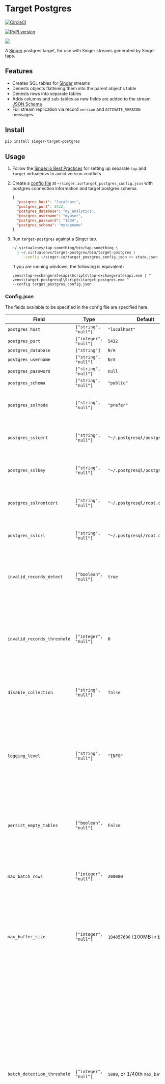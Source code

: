 # Target Postgres

[![CircleCI](https://circleci.com/gh/datamill-co/target-postgres.svg?style=svg)](https://circleci.com/gh/datamill-co/target-postgres)

[![PyPI version](https://badge.fury.io/py/singer-target-postgres.svg)](https://pypi.org/project/singer-target-postgres/)

[![](https://img.shields.io/librariesio/github/datamill-co/target-postgres.svg)](https://libraries.io/github/datamill-co/target-postgres)

A [Singer](https://singer.io/) postgres target, for use with Singer streams generated by Singer taps.

## Features

- Creates SQL tables for [Singer](https://singer.io) streams
- Denests objects flattening them into the parent object's table
- Denests rows into separate tables
- Adds columns and sub-tables as new fields are added to the stream [JSON Schema](https://json-schema.org/)
- Full stream replication via record `version` and `ACTIVATE_VERSION` messages.

## Install

```sh
pip install singer-target-postgres
```

## Usage

1. Follow the
   [Singer.io Best Practices](https://github.com/singer-io/getting-started/blob/master/docs/RUNNING_AND_DEVELOPING.md#running-a-singer-tap-with-a-singer-target)
   for setting up separate `tap` and `target` virtualenvs to avoid version
   conflicts.

1. Create a [config file](#configjson) at
   `~/singer.io/target_postgres_config.json` with postgres connection
   information and target postgres schema.

   ```json
   {
     "postgres_host": "localhost",
     "postgres_port": 5432,
     "postgres_database": "my_analytics",
     "postgres_username": "myuser",
     "postgres_password": "1234",
     "postgres_schema": "mytapname"
   }
   ```

1. Run `target-postgres` against a [Singer](https://singer.io) tap.

   ```bash
   ~/.virtualenvs/tap-something/bin/tap-something \
     | ~/.virtualenvs/target-postgres/bin/target-postgres \
       --config ~/singer.io/target_postgres_config.json >> state.json
   ```

   If you are running windows, the following is equivalent:

   ```
   venvs\tap-exchangeratesapi\Scripts\tap-exchangeratesapi.exe | ^
   venvs\target-postgresql\Scripts\target-postgres.exe ^
   --config target_postgres_config.json
   ```

### Config.json

The fields available to be specified in the config file are specified
here.

| Field                       | Type                  | Default                            | Details                                                                                                                                                                                                                                                                                                                                                                               |
| --------------------------- | --------------------- | ---------------------------------- | ------------------------------------------------------------------------------------------------------------------------------------------------------------------------------------------------------------------------------------------------------------------------------------------------------------------------------------------------------------------------------------- |
| `postgres_host`             | `["string", "null"]`  | `"localhost"`                      |                                                                                                                                                                                                                                                                                                                                                                                       |
| `postgres_port`             | `["integer", "null"]` | `5432`                             |                                                                                                                                                                                                                                                                                                                                                                                       |
| `postgres_database`         | `["string"]`          | `N/A`                              |                                                                                                                                                                                                                                                                                                                                                                                       |
| `postgres_username`         | `["string", "null"]`  | `N/A`                              |                                                                                                                                                                                                                                                                                                                                                                                       |
| `postgres_password`         | `["string", "null"]`  | `null`                             |                                                                                                                                                                                                                                                                                                                                                                                       |
| `postgres_schema`           | `["string", "null"]`  | `"public"`                         |                                                                                                                                                                                                                                                                                                                                                                                       |
| `postgres_sslmode`          | `["string", "null"]`  | `"prefer"`                         | Refer to the [libpq](https://www.postgresql.org/docs/current/libpq-connect.html#LIBPQ-PARAMKEYWORDS) docs for more information about SSL                                                                                                                                                                                                                                              |
| `postgres_sslcert`          | `["string", "null"]`  | `"~/.postgresql/postgresql.crt"`   | Only used if a SSL request w/ a client certificate is being made                                                                                                                                                                                                                                                                                                                      |
| `postgres_sslkey`           | `["string", "null"]`  | `"~/.postgresql/postgresql.key"`   | Only used if a SSL request w/ a client certificate is being made                                                                                                                                                                                                                                                                                                                      |
| `postgres_sslrootcert`      | `["string", "null"]`  | `"~/.postgresql/root.crt"`         | Used for authentication of a server SSL certificate                                                                                                                                                                                                                                                                                                                                   |
| `postgres_sslcrl`           | `["string", "null"]`  | `"~/.postgresql/root.crl"`         | Used for authentication of a server SSL certificate                                                                                                                                                                                                                                                                                                                                   |
| `invalid_records_detect`    | `["boolean", "null"]` | `true`                             | Include `false` in your config to disable `target-postgres` from crashing on invalid records                                                                                                                                                                                                                                                                                          |
| `invalid_records_threshold` | `["integer", "null"]` | `0`                                | Include a positive value `n` in your config to allow for `target-postgres` to encounter at most `n` invalid records per stream before giving up.                                                                                                                                                                                                                                      |
| `disable_collection`        | `["string", "null"]`  | `false`                            | Include `true` in your config to disable [Singer Usage Logging](#usage-logging).                                                                                                                                                                                                                                                                                                      |
| `logging_level`             | `["string", "null"]`  | `"INFO"`                           | The level for logging. Set to `DEBUG` to get things like queries executed, timing of those queries, etc. See [Python's Logger Levels](https://docs.python.org/3/library/logging.html#levels) for information about valid values.                                                                                                                                                      |
| `persist_empty_tables`      | `["boolean", "null"]` | `False`                            | Whether the Target should create tables which have no records present in Remote.                                                                                                                                                                                                                                                                                                      |
| `max_batch_rows`            | `["integer", "null"]` | `200000`                           | The maximum number of rows to buffer in memory before writing to the destination table in Postgres                                                                                                                                                                                                                                                                                    |
| `max_buffer_size`           | `["integer", "null"]` | `104857600` (100MB in bytes)       | The maximum number of bytes to buffer in memory before writing to the destination table in Postgres                                                                                                                                                                                                                                                                                   |
| `batch_detection_threshold` | `["integer", "null"]` | `5000`, or 1/40th `max_batch_rows` | How often, in rows received, to count the buffered rows and bytes to check if a flush is necessary. There's a slight performance penalty to checking the buffered records count or bytesize, so this controls how often this is polled in order to mitigate the penalty. This value is usually not necessary to set as the default is dynamically adjusted to check reasonably often. |
| `state_support`             | `["boolean", "null"]` | `True`                             | Whether the Target should emit `STATE` messages to stdout for further consumption. In this mode, which is on by default, STATE messages are buffered in memory until all the records that occurred before them are flushed according to the batch flushing schedule the target is configured with.                                                                                    |
| `add_upsert_indexes`        | `["boolean", "null"]` | `True`                             | Whether the Target should create column indexes on the important columns used during data loading. These indexes will make data loading slightly slower but the deduplication phase much faster. Defaults to on for better baseline performance.                                                                                                                                      |
| `before_run_sql`            | `["string", "null"]`  | `None`                             | Raw SQL statement(s) to execute as soon as the connection to Postgres is opened by the target. Useful for setup like `SET ROLE` or other connection state that is important.                                                                                                                                                                                                          |
| `after_run_sql`             | `["string", "null"]`  | `None`                             | Raw SQL statement(s) to execute as soon as the connection to Postgres is opened by the target. Useful for setup like `SET ROLE` or other connection state that is important.                                                                                                                                                                                                          |

### Supported Versions

`target-postgres` only supports [JSON Schema Draft4](http://json-schema.org/specification-links.html#draft-4).
While declaring a schema _is optional_, any input schema which declares a version
other than 4 will be rejected.

`target-postgres` supports all versions of PostgreSQL which are presently supported
by the PostgreSQL Global Development Group. Our [CI config](https://github.com/datamill-co/target-postgres/blob/master/.circleci/config.yml) defines all versions we are currently supporting.

| Version | Current minor | Supported | First Release      | Final Release     |
| ------- | ------------- | --------- | ------------------ | ----------------- |
| 12      | 12.2          | Yes       | October 3, 2019    | November 14, 2024 |
| 11      | 11.7          | Yes       | October 18, 2018   | November 9, 2023  |
| 10      | 10.12         | Yes       | October 5, 2017    | November 10, 2022 |
| 9.6     | 9.6.17       | Yes       | September 29, 2016 | November 11, 2021 |
| 9.5     | 9.5.21        | Yes       | January 7, 2016    | February 11, 2021 |
| 9.4     | 9.4.26        | Yes       | December 18, 2014  | February 13, 2020 |
| 9.3     | 9.3.25        | No        | September 9, 2013  | November 8, 2018  |

_The above is copied from the [current list of versions](https://www.postgresql.org/support/versioning/) on Postgresql.org_

## Known Limitations

- Requires a [JSON Schema](https://json-schema.org/) for every stream.
- Only string, string with date-time format, integer, number, boolean,
  object, and array types with or without null are supported. Arrays can
  have any of the other types listed, including objects as types within
  items.
  - Example of JSON Schema types that work
    - `['number']`
    - `['string']`
    - `['string', 'null']`
  - Exmaple of JSON Schema types that **DO NOT** work
    - `['string', 'integer']`
    - `['integer', 'number']`
    - `['any']`
    - `['null']`
- JSON Schema combinations such as `anyOf` and `oneOf` are not supported.
- JSON Schema \$ref is partially supported:
  - **_NOTE:_** The following limitations are known to **NOT** fail gracefully
  - Presently you cannot have any circular or recursive `$ref`s
  - `$ref`s must be present within the schema:
    - URI's do not work
    - if the `$ref` is broken, the behaviour is considered unexpected
- Any values which are the `string` `NULL` will be streamed to PostgreSQL as the literal `null`
- Table names are restricted to:
  - 63 characters in length
  - can only be composed of `_`, lowercase letters, numbers, `$`
  - cannot start with `$`
  - ASCII characters
- Field/Column names are restricted to:
  - 63 characters in length
  - ASCII characters

## Indexes

If the `add_upsert_indexes` config option is enabled, which it is by default, `target-postgres` adds indexes on the tables it creates for its own queries to be more performant. Specifically, `target-postgres` automatically adds indexes to the `_sdc_sequence` column and the `_sdc_level_<n>_id` columns which are used heavily when inserting and upserting.

`target-postgres` doesn't have any facilities for adding other indexes to the managed tables, so if there are more indexes required, they should be added by another downstream tool, or can just be added by an administrator when necessary. Note that these indexes incur performance overhead to maintain as data is inserted, These indexes can also prevent `target-postgres` from dropping columns in the future if the schema of the table changes, in which case an administrator should drop the index so `target-postgres` is able to drop the columns it needs to.

**Note**: Index adding is new as of version `0.2.1`, and `target-postgres` does not retroactively create indexes for tables it created before that time. If you want to add indexes to older tables `target-postgres` is loading data into, they should be added manually.

## Usage Logging

[Singer.io](https://www.singer.io/) requires official taps and targets to collect anonymous usage data. This data is only used in aggregate to report on individual tap/targets, as well as the Singer community at-large. IP addresses are recorded to detect unique tap/targets users but not shared with third-parties.

To disable anonymous data collection set `disable_collection` to `true` in the configuration JSON file.

## Developing

`target-postgres` utilizes [setup.py](https://python-packaging.readthedocs.io/en/latest/index.html) for package
management, and [PyTest](https://docs.pytest.org/en/latest/contents.html) for testing.

### Documentation

See also:

- [DECISIONS](./DECISIONS.md): A document containing high level explanations of various decisions and decision making paradigms. A good place to request more explanation/clarification on confusing things found herein.
- [TableMetadata](./docs/TableMetadata.md): A document detailing some of the metadata necessary for `TargetPostgres` to function correctly on the Remote

### Docker

If you have [Docker](https://www.docker.com/) and [Docker Compose](https://docs.docker.com/compose/) installed, you can
easily run the following to get a local env setup quickly.

```sh
$ docker-compose up -d --build
$ docker logs -tf target-postgres_target-postgres_1 # You container names might differ
```

As soon as you see `INFO: Dev environment ready.` you can shell into the container and start running test commands:

```sh
$ docker-compose exec target-postgres bash
(target-postgres) root@...:/code# pytest
```

The environment inside the docker container has a virtualenv set up and activated, with an `--editable` install of `target-postgres` inside it and your local code mounted as a Docker volume. If you make changes on your host and re-run `pytest` any changes should be reflected inside the container.

See the [PyTest](#pytest) commands below!

### DB

To run the tests, you will need a PostgreSQL server running.

**_NOTE:_** Testing assumes that you've exposed the traditional port `5432`.

Make sure to set the following env vars for [PyTest](#pytest):

```sh
$ EXPORT POSTGRES_HOST='<your-host-name>' # Most likely 'localhost'
$ EXPORT POSTGRES_DB='<your-db-name>'     # We use 'target_postgres_test'
$ EXPORT POSTGRES_USER='<your-user-name'  # Probably just 'postgres', make sure this user has no auth
```

### PyTest

To run tests, try:

```sh
$ python setup.py pytest
```

If you've `bash` shelled into the Docker Compose container ([see above](#docker)), you should be able to simply use:

```sh
$ pytest
```

## Collaboration and Contributions

Join the conversation over at the [Singer.io Slack](singer-io.slack.com) and on the `#target-postgres` channel.

Try to adhere to the following for contributing:

- File New Issue -> Fork -> New Branch(If needed) -> Pull Request -> Approval -> Merge

Users can file an issue without submitting a pull request but be aware not all issues can or will be addressed.

## Sponsorship

Target Postgres is sponsored by Data Mill (Data Mill Services, LLC) [datamill.co](https://datamill.co/).

Data Mill helps organizations utilize modern data infrastructure and data science to power analytics, products, and services.

---

Copyright Data Mill Services, LLC 2018
